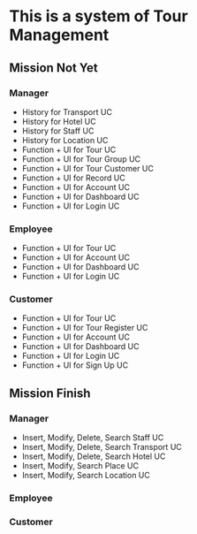 # This is a system of Tour Management
## Mission Not Yet
### Manager
+ History for Transport UC
+ History for Hotel UC
+ History for Staff UC
+ History for Location UC
+ Function + UI for Tour UC
+ Function + UI for Tour Group UC
+ Function + UI for Tour Customer UC
+ Function + UI for Record UC
+ Function + UI for Account UC
+ Function + UI for Dashboard UC
+ Function + UI for Login UC
### Employee
+ Function + UI for Tour UC
+ Function + UI for Account UC
+ Function + UI for Dashboard UC
+ Function + UI for Login UC
### Customer
+ Function + UI for Tour UC
+ Function + UI for Tour Register UC
+ Function + UI for Account UC
+ Function + UI for Dashboard UC
+ Function + UI for Login UC
+ Function + UI for Sign Up UC
## Mission Finish
### Manager
+ Insert, Modify, Delete, Search Staff UC
+ Insert, Modify, Delete, Search Transport UC
+ Insert, Modify, Delete, Search Hotel UC
+ Insert, Modify, Search Place UC
+ Insert, Modify, Search Location UC
### Employee
### Customer